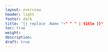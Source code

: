 ```yaml
---
layout: overview
header: light
footer: dark
title: "{{ replace .Name "-" " " | title }}"
toc: true
weight:
description: 
draft: true
---
```

